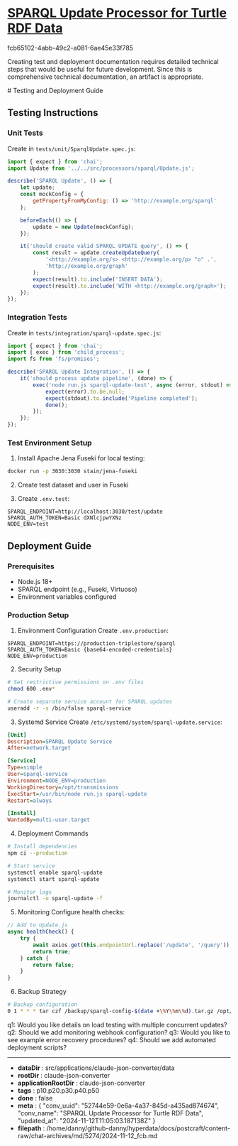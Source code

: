 # [SPARQL Update Processor for Turtle RDF Data](https://claude.ai/chat/52744e59-0e6a-4a37-845d-a435ad874674)

fcb65102-4abb-49c2-a081-6ae45e33f785

 <antThinking>Creating test and deployment documentation requires detailed technical steps that would be useful for future development. Since this is comprehensive technical documentation, an artifact is appropriate.</antThinking>

<antArtifact identifier="sparql-deployment-testing" type="text/markdown" title="SPARQL Update Testing and Deployment Guide">
# Testing and Deployment Guide

## Testing Instructions

### Unit Tests
Create in `tests/unit/SparqlUpdate.spec.js`:
```javascript
import { expect } from 'chai';
import Update from '../../src/processors/sparql/Update.js';

describe('SPARQL Update', () => {
    let update;
    const mockConfig = {
        getPropertyFromMyConfig: () => 'http://example.org/sparql'
    };

    beforeEach(() => {
        update = new Update(mockConfig);
    });

    it('should create valid SPARQL UPDATE query', () => {
        const result = update.createUpdateQuery(
            '<http://example.org/s> <http://example.org/p> "o" .',
            'http://example.org/graph'
        );
        expect(result).to.include('INSERT DATA');
        expect(result).to.include('WITH <http://example.org/graph>');
    });
});
```

### Integration Tests
Create in `tests/integration/sparql-update.spec.js`:
```javascript
import { expect } from 'chai';
import { exec } from 'child_process';
import fs from 'fs/promises';

describe('SPARQL Update Integration', () => {
    it('should process update pipeline', (done) => {
        exec('node run.js sparql-update-test', async (error, stdout) => {
            expect(error).to.be.null;
            expect(stdout).to.include('Pipeline completed');
            done();
        });
    });
});
```

### Test Environment Setup
1. Install Apache Jena Fuseki for local testing:
```bash
docker run -p 3030:3030 stain/jena-fuseki
```

2. Create test dataset and user in Fuseki

3. Create `.env.test`:
```
SPARQL_ENDPOINT=http://localhost:3030/test/update
SPARQL_AUTH_TOKEN=Basic dXNlcjpwYXNz
NODE_ENV=test
```

## Deployment Guide

### Prerequisites
- Node.js 18+
- SPARQL endpoint (e.g., Fuseki, Virtuoso)
- Environment variables configured

### Production Setup

1. Environment Configuration
Create `.env.production`:
```
SPARQL_ENDPOINT=https://production-triplestore/sparql
SPARQL_AUTH_TOKEN=Basic {base64-encoded-credentials}
NODE_ENV=production
```

2. Security Setup
```bash
# Set restrictive permissions on .env files
chmod 600 .env*

# Create separate service account for SPARQL updates
useradd -r -s /bin/false sparql-service
```

3. Systemd Service
Create `/etc/systemd/system/sparql-update.service`:
```ini
[Unit]
Description=SPARQL Update Service
After=network.target

[Service]
Type=simple
User=sparql-service
Environment=NODE_ENV=production
WorkingDirectory=/opt/transmissions
ExecStart=/usr/bin/node run.js sparql-update
Restart=always

[Install]
WantedBy=multi-user.target
```

4. Deployment Commands
```bash
# Install dependencies
npm ci --production

# Start service
systemctl enable sparql-update
systemctl start sparql-update

# Monitor logs
journalctl -u sparql-update -f
```

5. Monitoring
Configure health checks:
```javascript
// Add to Update.js
async healthCheck() {
    try {
        await axios.get(this.endpointUrl.replace('/update', '/query'));
        return true;
    } catch {
        return false;
    }
}
```

6. Backup Strategy
```bash
# Backup configuration
0 1 * * * tar czf /backup/sparql-config-$(date +\%Y\%m\%d).tar.gz /opt/transmissions/src/applications/sparql-update-test/
```

q1: Would you like details on load testing with multiple concurrent updates?
q2: Should we add monitoring webhook configuration?
q3: Would you like to see example error recovery procedures?
q4: Should we add automated deployment scripts?

---

* **dataDir** : src/applications/claude-json-converter/data
* **rootDir** : claude-json-converter
* **applicationRootDir** : claude-json-converter
* **tags** : p10.p20.p30.p40.p50
* **done** : false
* **meta** : {
  "conv_uuid": "52744e59-0e6a-4a37-845d-a435ad874674",
  "conv_name": "SPARQL Update Processor for Turtle RDF Data",
  "updated_at": "2024-11-12T11:05:03.187138Z"
}
* **filepath** : /home/danny/github-danny/hyperdata/docs/postcraft/content-raw/chat-archives/md/5274/2024-11-12_fcb.md